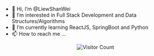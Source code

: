 - 👋 Hi, I’m @LiewShanWei
- 👀 I’m interested in Full Stack Development and Data Structures/Algorithms
- 🌱 I’m currently learning ReactJS, SpringBoot and Python
- 📫 How to reach me ...

<p align="center"> 
	<img src="https://profile-counter.glitch.me/{LiewShanWei}/count.svg" alt="Visitor Count" /> 
</p>

<!---
LiewShanWei/LiewShanWei is a ✨ special ✨ repository because its `README.md` (this file) appears on your GitHub profile.
You can click the Preview link to take a look at your changes.
--->
